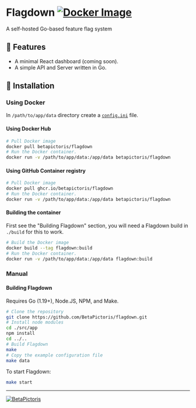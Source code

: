 # Flagdown [![Docker Image](https://github.com/BetaPictoris/flagdown/actions/workflows/docker-image.yml/badge.svg)](https://github.com/BetaPictoris/flagdown/actions/workflows/docker-image.yml)

A self-hosted Go-based feature flag system 

## :rocket: Features
 - A minimal React dashboard (coming soon).
 - A simple API and Server written in Go.

## :hammer: Installation

### Using Docker

In `/path/to/app/data` directory create a [`config.ini`](https://github.com/BetaPictoris/flagdown/blob/dev/examples/config.ini) file.

#### Using Docker Hub

```bash
# Pull Docker image
docker pull betapictoris/flagdown 
# Run the Docker container.
docker run -v /path/to/app/data:/app/data betapictoris/flagdown
```

#### Using GitHub Container registry
```bash
# Pull Docker image 
docker pull ghcr.io/betapictoris/flagdown
# Run the Docker container.
docker run -v /path/to/app/data:/app/data betapictoris/flagdown
```

#### Building the container
First see the "Building Flagdown" section, you will need a Flagdown build in `./build`
for this to work. 
```bash
# Build the Docker image
docker build --tag flagdown:build
# Run the Docker container.
docker run -v /path/to/app/data:/app/data flagdown:build
```

### Manual
#### Building Flagdown

Requires Go (1.19+), Node.JS, NPM, and Make.

```bash
# Clone the repository
git clone https://github.com/BetaPictoris/flagdown.git 
# Install node modules
cd ./src/app
npm install
cd ../..
# Build Flagdown
make
# Copy the example configuration file
make data
```

To start Flagdown:
```bash
make start
```

---

[![BetaPictoris](https://cdn.ozx.me/betapictoris/header.svg)](https://github.com/BetaPictoris)
